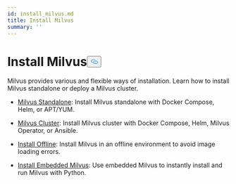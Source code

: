 ```yaml
---
id: install_milvus.md
title: Install Milvus
summary: ''
---
```

<h1 id="Install-Milvus" class="common-anchor-header">Install Milvus<button data-href="#Install-Milvus" class="anchor-icon" translate="no">
      <svg translate="no"
        aria-hidden="true"
        focusable="false"
        height="20"
        version="1.1"
        viewBox="0 0 16 16"
        width="16"
      >
        <path
          fill="#0092E4"
          fill-rule="evenodd"
          d="M4 9h1v1H4c-1.5 0-3-1.69-3-3.5S2.55 3 4 3h4c1.45 0 3 1.69 3 3.5 0 1.41-.91 2.72-2 3.25V8.59c.58-.45 1-1.27 1-2.09C10 5.22 8.98 4 8 4H4c-.98 0-2 1.22-2 2.5S3 9 4 9zm9-3h-1v1h1c1 0 2 1.22 2 2.5S13.98 12 13 12H9c-.98 0-2-1.22-2-2.5 0-.83.42-1.64 1-2.09V6.25c-1.09.53-2 1.84-2 3.25C6 11.31 7.55 13 9 13h4c1.45 0 3-1.69 3-3.5S14.5 6 13 6z"
        ></path>
      </svg>
    </button></h1><p>Milvus provides various and flexible ways of installation. Learn how to install Milvus standalone or deploy a Milvus cluster.</p>
<ul>
<li><p><a href="/docs/v2.1.x/install_standalone-docker.md">Milvus Standalone</a>: Install Milvus standalone with Docker Compose, Helm, or APT/YUM.</p></li>
<li><p><a href="/docs/v2.1.x/install_cluster-docker.md">Milvus Cluster</a>: Install Milvus cluster with Docker Compose, Helm, Milvus Operator, or Ansible.</p></li>
<li><p><a href="/docs/v2.1.x/install_offline-docker.md">Install Offline</a>: Install Milvus in an offline environment to avoid image loading errors.</p></li>
<li><p><a href="/docs/v2.1.x/install_embedded_milvus.md">Install Embedded Milvus</a>: Use embedded Milvus to instantly install and run Milvus with Python.</p></li>
</ul>
